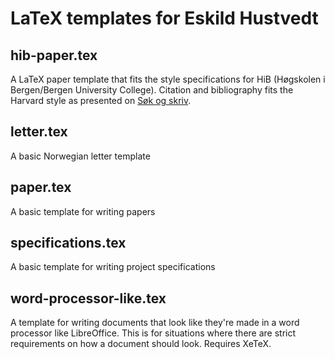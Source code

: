 # LaTeX templates for Eskild Hustvedt

## hib-paper.tex

A LaTeX paper template that fits the style specifications for HiB (Høgskolen i
Bergen/Bergen University College). Citation and bibliography fits the Harvard
style as presented on [Søk og
skriv](http://sokogskriv.no/kildebruk-og-referanser/referansestiler/harvard/).

## letter.tex

A basic Norwegian letter template

## paper.tex

A basic template for writing papers

## specifications.tex

A basic template for writing project specifications

## word-processor-like.tex

A template for writing documents that look like they're made in a word
processor like LibreOffice. This is for situations where there are strict
requirements on how a document should look. Requires XeTeX.

